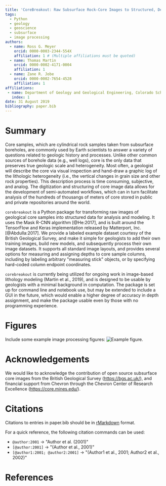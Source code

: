```yaml
---
title: 'CoreBreakout: Raw Subsurface Rock-Core Images to Structured, Depth-Registered Datasets'
tags:
  - Python
  - geology
  - geoscience
  - subsurface
  - image processing
authors:
  - name: Ross G. Meyer
    orcid: 0000-0003-2344-554X
    affiliation: 1 # (Multiple affiliations must be quoted)
  - name: Thomas Martin
    orcid: 0000-0002-4171-0004
    affiliation: 1
  - name: Zane R. Jobe
    orcid: 0000-0002-7654-4528
    affiliation: 1
affiliations:
 - name: Department of Geology and Geological Engineering, Colorado School of Mines
   index: 1
date: 31 August 2019
bibliography: paper.bib
---
```


# Summary

Core samples, which are cylindrical rock samples taken from subsurface boreholes, are commonly used by Earth scientists to answer a variety of questions related to geologic history and processes. Unlike other common sources of borehole data (e.g., well logs), core is the only data that preserves true geologic scale and heterogeneity. Most often, a geologist will describe the core via visual inspection and hand-draw a graphic log of the lithologic heterogeneity (i.e., the vertical changes in grain size and other rock properties). This description process is time consuming, subjective, and analog. The digitization and structuring of core image data allows for the development of semi-automated workflows, which can in turn facilitate analysis of the hundreds of thousangs of meters of core stored in public and private repositories around the world.


``corebreakout`` is a Python package for transforming raw images of geological core samples into structured data for analysis and modeling. It uses the Mask R-CNN algorithm [@He:2017], and is built around the TensorFlow and Keras implementation released by Matterport, Inc. [@Abdulla:2017]. We provide a labeled example dataset courtesy of the British Geological Survey, and make it simple for geologists to add their own training images, build new models, and subsequently process their own image datasets. It supports all standard  image layouts, and provides several options for measuring and assigning depths to core sample columns, including by labeling arbitrary "measuring stick" objects, or by specifying hard-coded column endpoint coordinates.

``corebreakout`` is currently being utilized for ongoing work in image-based lithology modeling (Martin et al., 2019), and is designed to be usable by geologists with a minimal background in computation. The package is set up for command line and notebook use, but may be extended to include a GUI in the future, which would enable a higher degree of accuracy in depth assignment, and make the package usable even by those with no programming experience.

# Figures

Include some example image processing figures: ![Example figure.](figure.png)

# Acknowledgements

We would like to acknowledge the contribution of open source subsurface core images from the British Geological Survey (https://bgs.ac.uk/), and financial support from Chevron through the Chevron Center of Research Excellence (https://core.mines.edu/).

# Citations

Citations to entries in paper.bib should be in
[rMarkdown](http://rmarkdown.rstudio.com/authoring_bibliographies_and_citations.html)
format.

For a quick reference, the following citation commands can be used:
- `@author:2001`  ->  "Author et al. (2001)"
- `[@author:2001]` -> "(Author et al., 2001)"
- `[@author1:2001; @author2:2001]` -> "(Author1 et al., 2001; Author2 et al., 2002)"

# References
